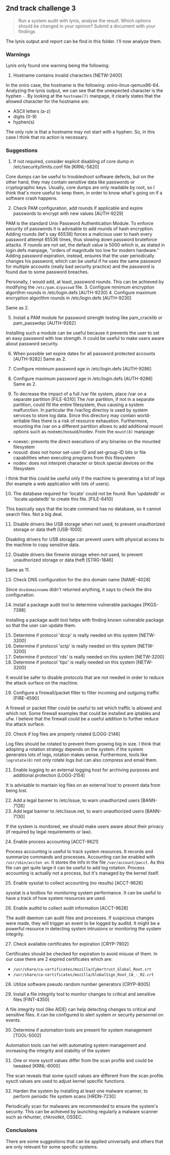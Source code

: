 ## 2nd track challenge 3
> Run a system audit with lynis, analyse the result. Which options should be changed in your opinion? Submit a document with your findings

The lynis output and report can be find in this folder. I'll now analyze them.

### Warnings
Lynis only found one warning being the following:
1. Hostname contains invalid characters [NETW-2400] 

In the oniro case, the hostname is the following: oniro-linux-qemux86-64. Analyzing the lynis output, we can see that the unexpected character is the hyphen `-`.
By looking at the `hostname(7)` manpage, it clearly states that the allowed character for the hostname are:
- ASCII letters (a-z)
- digits (0-9)
- hyphen(s)

The only rule is that a hostname may not start with a hyphen. So, in this case I think that no action is necessary.

### Suggestions
1. If not required, consider explicit disabling of core dump in /etc/security/limits.conf file [KRNL-5820] 

Core dumps can be useful to troubleshoot software defects, but on the other hand, they may contain sensitive data like passwords or cryptographic keys. Usually, core dumps are only readable by root, so I think that's more useful to keep them, in order to know what's going on if a software crash happens.

2. Check PAM configuration, add rounds if applicable and expire passwords to encrypt with new values [AUTH-9229]

PAM is the standard Unix Password Authentication Module.
To enforce security of passwords it is advisable to add rounds of hash encryption. Adding rounds (let's say 65536) forces a malicious user to hash every password attempt 65536 times, thus slowing down password bruteforce attacks. If rounds are not set, the default value is 5000 which is, as stated in login.defs manpage, "orders of magnitude too low for modern hardware."
Adding password expiration, instead, ensures that the user periodically changes his password, which can be useful if he uses the same password for multiple accounts (really bad security practice) and the password is found due to some password breaches.

Personally, I would add, at least, password rounds. This can be achieved by modifying the `/etc/pam.d/passwd` file.
3. Configure minimum encryption algorithm rounds in /etc/login.defs [AUTH-9230]
4. Configure maximum encryption algorithm rounds in /etc/login.defs [AUTH-9230] 

Same as 2.

5. Install a PAM module for password strength testing like pam_cracklib or pam_passwdqc [AUTH-9262] 

Installing such a module can be useful because it prevents the user to set an easy password with low strength.
It could be useful to make users aware about password security.

6. When possible set expire dates for all password protected accounts [AUTH-9282] 
Same as 2.

7. Configure minimum password age in /etc/login.defs [AUTH-9286] 
8. Configure maximum password age in /etc/login.defs [AUTH-9286] 
Same as 2.

9. To decrease the impact of a full /var file system, place /var on a separate partition [FILE-6310] 
The /var partition, if not in a separate partition, could fill the entire filesystem, thus causing a system malfunction.
In particular the /var/log directoy is used by system services to store log data. Since this directory may contain world-writable files there is a risk of resource exhaustion. Furthermore, mounting the /var on a different partition allows to add additional mount options such as noexec/nosuid/nodev. 
From the `mount(8)` manpage:
- noexec: prevents the direct executions of any binaries on the mounted filesystem
- nosuid: does not honor set-user-ID and set-group-ID bits or file capabilities when executing programs from this filesystem
- nodev: does not interpret character or block special devices on the filesystem

I think that this could be useful only if the machine is generating a lot of logs (for example a web application with lots of users).

10. The database required for 'locate' could not be found. Run 'updatedb' or 'locate.updatedb' to create this file. [FILE-6410]

This basically says that the locate command has no database, so it cannot search files. Not a big deal.

11. Disable drivers like USB storage when not used, to prevent unauthorized storage or data theft [USB-1000] 

Disabling drivers for USB storage can prevent users with physical access to the machine to copy sensitive data.

12. Disable drivers like firewire storage when not used, to prevent unauthorized storage or data theft [STRG-1846] 

Same as 11.

13. Check DNS configuration for the dns domain name [NAME-4028] 

Since `dnsdomainname` didn't returned anything, it says to check the dns configuration.

14. Install a package audit tool to determine vulnerable packages [PKGS-7398] 

Installing a package audit tool helps with finding known vulnerable package so that the user can update them.

15. Determine if protocol 'dccp' is really needed on this system [NETW-3200] 
16. Determine if protocol 'sctp' is really needed on this system [NETW-3200] 
17. Determine if protocol 'rds' is really needed on this system [NETW-3200] 
18. Determine if protocol 'tipc' is really needed on this system [NETW-3200]

It would be safer to disable protocols that are not needed in order to reduce the attack surface on the machine.

19. Configure a firewall/packet filter to filter incoming and outgoing traffic [FIRE-4590] 

A firewall or packet filter could be useful to set which traffic is allowed and which not. Some firewall examples that could be installed are iptables and ufw.
I believe that the firewall could be a useful addition to further reduce tha attack surface.

20. Check if log files are properly rotated [LOGG-2146] 

Log files should be rotated to prevent them growing big in size. I think that adopting a rotation strategy depends on the system: if the system generates lots of logs, rotation makes sense. Furthermore, tools like `logrotate(8)` not only rotate logs but can also compress and email them.

21. Enable logging to an external logging host for archiving purposes and additional protection [LOGG-2154] 

It is advisable to mantain log files on an external host to prevent data from being lost.

22. Add a legal banner to /etc/issue, to warn unauthorized users [BANN-7126] 
23. Add legal banner to /etc/issue.net, to warn unauthorized users [BANN-7130] 

If the system is monitored, we should make users aware about their privacy (if required by legal requirements or law).

24. Enable process accounting [ACCT-9621]

Process accounting is useful to track system resources. It records and summarize commands and processes.
Accounting can be enabled with `/usr/sbin/accton on`. It stores the info in the file `/var/account/pacct`. As this file can get quite large it can be useful to add log rotation.
Process accounting is actually not a process, but it's managed by the kernel itself.

25. Enable sysstat to collect accounting (no results) [ACCT-9626]

sysstat is a toolbox for monitoring system performance. It can be useful to have a track of how system resources are used.

26. Enable auditd to collect audit information [ACCT-9628] 

The audit daemon can audit files and processes. If suspicious changes were made, they will trigger an event to be logged by auditd. It might be a powerful resource in detecting system intrusions or monitoring the system integrity.

27. Check available certificates for expiration [CRYP-7902] 

Certificates should be checked for expiration to avoid misuse of them. In our case there are 2 expired certificates which are:
- `/usr/share/ca-certificates/mozilla/Cybertrust_Global_Root.crt`
- `/usr/share/ca-certificates/mozilla/GlobalSign_Root_CA_-_R2.crt`

28. Utilize software pseudo random number generators [CRYP-8005] 

29. Install a file integrity tool to monitor changes to critical and sensitive files [FINT-4350]

A file integrity tool (like AIDE) can help detecting changes to critical and sensitive files. It can be configured to alert system or security personnel on events.

30. Determine if automation tools are present for system management [TOOL-5002] 

Automation tools can hel with automating system management and increasing the integrity and stability of the system

31. One or more sysctl values differ from the scan profile and could be tweaked [KRNL-6000] 

The scan reveals that some sysctl values are different from the scan profile. sysctl values are used to adjust kernel specific functions.

32. Harden the system by installing at least one malware scanner, to perform periodic file system scans [HRDN-7230] 

Periodically scan for malwares are recommended to ensure the system's security. This can be achieved by launching regularly a malware scanner such as rkhunter, chkrootkit, OSSEC.


### Conclusions

There are some suggestions that can be applied universally and others that are only relevant for some specific systems.
